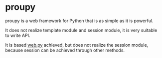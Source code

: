 proupy
======

proupy is a web framework for Python that is as simple as it is powerful.

It does not realize template module and session module, it is very suitable to write API.

It is based [web.py](https://github.com/webpy/webpy) achieved, but does not realize the session module, because session can be achieved through other methods.

